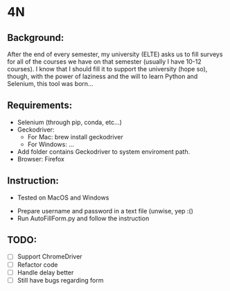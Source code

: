 # 4N

## Background:
After the end of every semester, my university (ELTE) asks us to fill surveys for all of the courses we have on that semester (usually I have 10-12 courses). I know that I should fill it to support the university (hope so), though, with the power of laziness and the will to learn Python and Selenium, this tool was born...

## Requirements:
- Selenium (through pip, conda, etc...)
- Geckodriver:
  - For Mac: brew install geckodriver
  - For Windows: ...
- Add folder contains Geckodriver to system enviroment path.
- Browser: Firefox

## Instruction:
- Tested on MacOS and Windows
<!-- - Update ou.ou using the Neptun's HTML source code (https://hallgato.neptun.elte.hu/main.aspx?ctrl=h_opinion&issub=true) -->
- Prepare username and password in a text file (unwise, yep :()
- Run AutoFillForm.py and follow the instruction

## TODO:
- [ ] Support ChromeDriver
- [ ] Refactor code
- [ ] Handle delay better
- [ ] Still have bugs regarding form

